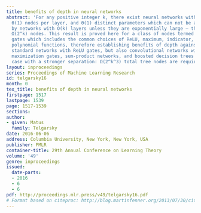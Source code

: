 ```yaml
---
title: benefits of depth in neural networks
abstract: 'For any positive integer k, there exist neural networks with Θ(k^3) layers,
  Θ(1) nodes per layer, and Θ(1) distinct parameters which can not be approximated
  by networks with O(k) layers unless they are exponentially large — they must possess
  Ω(2^k) nodes. This result is proved here for a class of nodes termed \emphsemi-algebraic
  gates which includes the common choices of ReLU, maximum, indicator, and piecewise
  polynomial functions, therefore establishing benefits of depth against not just
  standard networks with ReLU gates, but also convolutional networks with ReLU and
  maximization gates, sum-product networks, and boosted decision trees (in this last
  case with a stronger separation: Ω(2^k^3) total tree nodes are required). '
layout: inproceedings
series: Proceedings of Machine Learning Research
id: telgarsky16
month: 0
tex_title: benefits of depth in neural networks
firstpage: 1517
lastpage: 1539
page: 1517-1539
sections: 
author:
- given: Matus
  family: Telgarsky
date: 2016-06-06
address: Columbia University, New York, New York, USA
publisher: PMLR
container-title: 29th Annual Conference on Learning Theory
volume: '49'
genre: inproceedings
issued:
  date-parts:
  - 2016
  - 6
  - 6
pdf: http://proceedings.mlr.press/v49/telgarsky16.pdf
# Format based on citeproc: http://blog.martinfenner.org/2013/07/30/citeproc-yaml-for-bibliographies/
---
```

